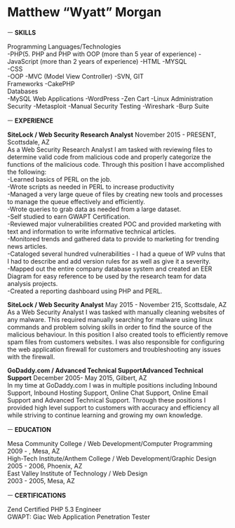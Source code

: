 # Matthew “Wyatt” Morgan

ㅡ
**SKILLS**

Programming Languages/Technologies  
-PHP(5. PHP and PHP with OOP (more than 5 year of experience) 
-JavaScript (more than 2 years of experience) 
-HTML 
-MYSQL  
-CSS   
-OOP
-MVC (Model View Controller) 
-SVN, GIT  
Frameworks 
-CakePHP  
Databases  
-MySQL 
Web Applications
-WordPress
-Zen Cart
-Linux Administration  
Security
-Metasploit
-Manual Security Testing 
-Wireshark
-Burp Suite

ㅡ
**EXPERIENCE**

**SiteLock / Web Security Research Analyst**
November 2015 - PRESENT,  Scottsdale, AZ  
As a Web Security Research Analyst I am tasked with reviewing files to determine valid code from malicious code and properly categorize the functions of the malicious code. Through this position I have accomplished the following:  
-Learned basics of PERL on the job.  
-Wrote scripts as needed in PERL to increase productivity  
-Managed a very large queue of files by creating new tools and processes to manage the queue effectively and efficiently.  
-Wrote queries to grab data as needed from a large dataset.  
-Self studied to earn GWAPT Certification.  
-Reviewed major vulnerabilities created POC and provided marketing with text and information to write informative technical articles.   
-Monitored trends and gathered data to provide to marketing for trending news articles.  
-Cataloged several hundred vulnerabilities - I had a queue of WP vulns that I had to describe and add version rules for as well as give it a severity.  
-Mapped out the entire company database system and created an EER Diagram for easy reference to be used by the research team for data analysis projects.  
-Created a reporting dashboard using PHP and PERL.  
  
**SiteLock / Web Security Analyst**
May 2015 - November 215, Scottsdale, AZ  
As a Web Security Analyst I was tasked with manually cleaning websites of any malware. This required manually searching for malware using linux commands and problem solving skills in order to find the source of the malicious behaviour.  In this position I also created tools to efficiently remove spam files from customers websites. I was also responsible for configuring the web application firewall for customers and troubleshooting any issues with the firewall.  

**GoDaddy.com / Advanced Technical SupportAdvanced Technical Support**
December 2005- May 2015, Gilbert, AZ  
In my time at GoDaddy.com I was in multiple positions including Inbound Support, Inbound Hosting Support, Online Chat Support, Online Email Support and Advanced Technical Support. Through these positions I provided high level support to customers with accuracy and efficiency all while striving to continue learning and growing my own knowledge.  
  
ㅡ
**EDUCATION**

Mesa Community College / Web Development/Computer Programming  
2009 - , Mesa, AZ  
High-Tech Institute/Anthem College / Web Development/Graphic Design  
2005 - 2006, Phoenix, AZ  
East Valley Institute of Technology / Web Design  
2003 - 2005, Mesa, AZ  
  
ㅡ
**CERTIFICATIONS**

Zend Certified PHP 5.3 Engineer   
GWAPT: Giac Web Application Penetration Tester

